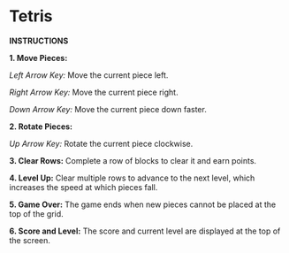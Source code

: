 # Tetris

**INSTRUCTIONS**

**1. Move Pieces:**

*Left Arrow Key:* Move the current piece left.

*Right Arrow Key:* Move the current piece right.

*Down Arrow Key:* Move the current piece down faster.
 
**2. Rotate Pieces:**

*Up Arrow Key:* Rotate the current piece clockwise.
 
**3. Clear Rows:**
Complete a row of blocks to clear it and earn points.
 
**4. Level Up:**
Clear multiple rows to advance to the next level, which increases the speed at which pieces fall.

**5. Game Over:**
The game ends when new pieces cannot be placed at the top of the grid.

**6. Score and Level:**
The score and current level are displayed at the top of the screen.

